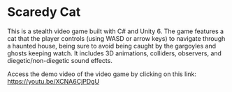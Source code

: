 # Scaredy Cat

This is a stealth video game built with C# and Unity 6. The game features a cat that the player controls (using WASD or arrow keys) to navigate through a haunted house, being sure to avoid being caught by the gargoyles and ghosts keeping watch. It includes 3D animations, colliders, observers, and diegetic/non-diegetic sound effects. 

Access the demo video of the video game by clicking on this link: https://youtu.be/XCNA6CjPDgU


